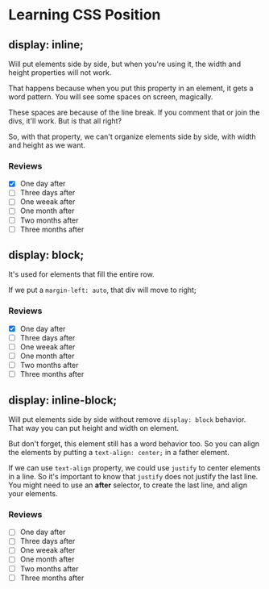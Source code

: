 # Learning CSS Position

## display: inline;

Will put elements side by side, but when you're using it, the width and height properties will not work.

That happens because when you put this property in an element, it gets a word pattern.
You will see some spaces on screen, magically.

These spaces are because of the line break. If you comment that or join the divs, it'll work. But is that all right?

So, with that property, we can't organize elements side by side, with width and height as we want.

### Reviews
- [x] One day after
- [ ] Three days after
- [ ] One weeak after
- [ ] One month after
- [ ] Two months after
- [ ] Three months after

## display: block;

It's used for elements that fill the entire row.

If we put a `margin-left: auto`, that div will move to right;

### Reviews
- [x] One day after
- [ ] Three days after
- [ ] One weeak after
- [ ] One month after
- [ ] Two months after
- [ ] Three months after

## display: inline-block;

Will put elements side by side without remove `display: block` behavior. That way you can put height and width on element.

But don't forget, this element still has a word behavior too. So you can align the elements by putting a `text-align: center;` in a father element.

If we can use `text-align` property, we could use `justify` to center elements in a line. So it's important to know that `justify` does not justify the last line. You might need to use an __after__ selector, to create the last line, and align your elements.

### Reviews
- [ ] One day after
- [ ] Three days after
- [ ] One weeak after
- [ ] One month after
- [ ] Two months after
- [ ] Three months after
